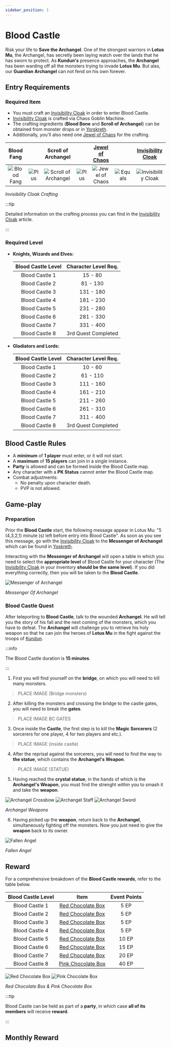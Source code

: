 ```yaml
---
sidebar_position: 1
---
```


# Blood Castle

Risk your life to **Save the Archangel**. One of the strongest warriors in **Lotus Mu**, the Archangel, has secretly been laying watch over the lands that he has sworn to protect. As **Kundun's** presence approaches, the **Archangel** has been warding off all the monsters trying to invade **Lotus Mu**. But alas, our **Guardian Archangel** can not fend on his own forever.

## Entry Requirements

### Required Item

- You must craft an [Invisibility Cloak](/crafting/invitations/invisibility-cloak) in order to enter Blood Castle.
- [Invisibility Cloak](/crafting/invitations/invisibility-cloak) is crafted via Chaos Goblin Machine.
- The crafting ingredients (**Blood Bone** and **Scroll of Archangel**) can be obtained from monster drops or in [Yorskreth](/maps/yoskreth).
- Additionally, you'll also need one [Jewel of Chaos](/items/jewels/regular-jewels/jewel-of-chaos) for the crafting.

|                      Blood Fang                      |                                       |                          Scroll of Archangel                           |                                       | [Jewel of Chaos](/items/jewels/regular-jewels/jewel-of-chaos) |                                         |    [Invisibility Cloak](/crafting/invitations/invisibility-cloak)    |
| :--------------------------------------------------: | :-----------------------------------: | :--------------------------------------------------------------------: | :-----------------------------------: | :-----------------------------------------------------------: | :-------------------------------------: | :------------------------------------------------------------------: |
| ![Blood Fang](/img/items/invitations/blood-bone.png) | ![Plus](/img/items/invitations/+.png) | ![Scroll of Archangel](/img/items/invitations/scroll-of-archangel.png) | ![Plus](/img/items/invitations/+.png) |        ![Jewel of Chaos](/img/items/jewels/chaos.png)         | ![Equals](/img/items/invitations/=.png) | ![Invisibility Cloak](/img/items/invitations/invisibility-cloak.png) |

_Invisibility Cloak Crafting_

:::tip

Detailed information on the crafting process you can find in the [Invisibility Cloak](/crafting/invitations/invisibility-cloak) article.

:::

### Required Level

- **Knights, Wizards and Elves:**

  | Blood Castle Level | Character Level Req. |
  | :----------------: | :------------------: |
  |   Blood Castle 1   |       15 - 80        |
  |   Blood Castle 2   |       81 - 130       |
  |   Blood Castle 3   |      131 - 180       |
  |   Blood Castle 4   |      181 - 230       |
  |   Blood Castle 5   |      231 - 280       |
  |   Blood Castle 6   |      281 - 330       |
  |   Blood Castle 7   |      331 - 400       |
  |   Blood Castle 8   | 3rd Quest Completed  |

- **Gladiators and Lords:**

  | Blood Castle Level | Character Level Req. |
  | :----------------: | :------------------: |
  |   Blood Castle 1   |       10 - 60        |
  |   Blood Castle 2   |       61 - 110       |
  |   Blood Castle 3   |      111 - 160       |
  |   Blood Castle 4   |      161 - 210       |
  |   Blood Castle 5   |      211 - 260       |
  |   Blood Castle 6   |      261 - 310       |
  |   Blood Castle 7   |      311 - 400       |
  |   Blood Castle 8   | 3rd Quest Completed  |

## Blood Castle Rules

- A **minimum** of **1 player** must enter, or it will not start.
- A **maximum** of **15 players** can join in a single instance.
- **Party** is allowed and can be formed inside the Blood Castle map.
- Any character with a **PK Status** cannot enter the Blood Castle map.
- Combat adjustments:
  - No penalty upon character death.
  - PVP is not allowed.

## Game-play

### Preparation

Prior the **Blood Castle** start, the following message appear in Lotus Mu: "5 (4,3,2,1) minute (s) left before entry into Blood Castle". As soon as you see this message, go with the [Invisibility Cloak](/crafting/invitations/invisibility-cloak) to the **Messenger of Archangel** which can be found in [Yoskreth](/maps/yoskreth).

Interacting with the **Messenger of Archangel** will open a table in which you need to select the **appropriate level** of Blood Castle for your character (The [Invisibility Cloak](/crafting/invitations/invisibility-cloak) in your inventory **should be the same level**).
If you did everything correctly, then you will be taken to the **Blood Castle**.

![Messenger of Archangel](/img/events/bc/bc-npc.png)

_Messenger Of Archangel_

### Blood Castle Quest

After teleporting to **Blood Castle**, talk to the wounded **Archangel**. He will tell you the story of his fall and the next coming of the monsters, which you have to defeat. The **Archangel** will challenge you to retrieve his holy weapon so that he can join the heroes of **Lotus Mu** in the fight against the troops of [Kundun](/special-monsters/bosses/kundun).

:::info

The Blood Castle duration is **15 minutes**.

:::

1. First you will find yourself on the **bridge**, on which you will need to kill many monsters.

> PLACE IMAGE (Bridge monsters)

2. After killing the monsters and crossing the bridge to the castle gates, you will need to break the **gates**.

> PLACE IMAGE BC GATES

3. Once inside the **Castle**, the first step is to kill the **Magic Sorcerers** (2 sorcerers for one player, 4 for two players and etc.).

> PLACE IMAGE (inside castle)

4. After the reprisal against the sorcerers, you will need to find the way to **the statue**, which contains the **Archangel's Weapon**.

> PLACE IMAGE (STATUE)

5. Having reached the **crystal statue**, in the hands of which is the **Archangel's Weapon**, you must find the strenght within you to smash it and take the **weapon**.

![Archangel Crossbow](/img/events/bc/archcross.jpeg) ![Archangel Staff](/img/events/bc/archstaf.jpeg) ![Archangel Sword](/img/events/bc/archsword.jpeg)

_Archangel Weapons_

6. Having picked up the **weapon**, return back to the **Archangel**, simultaneously fighting off the monsters. Now you just need to give the **weapon** back to its owner.

![Fallen Angel](/img/events/bc/fallen-angel.jpg)

_Fallen Angel_

## Reward

For a comprehensive breakdown of the **Blood Castle rewards**, refer to the table below.

| Blood Castle Level |                              Item                               | Event Points |
| :----------------: | :-------------------------------------------------------------: | :----------: |
|   Blood Castle 1   |  [Red Chocolate Box](/items/item-bags/misc/red-chocolate-box)   |     5 EP     |
|   Blood Castle 2   |  [Red Chocolate Box](/items/item-bags/misc/red-chocolate-box)   |     5 EP     |
|   Blood Castle 3   |  [Red Chocolate Box](/items/item-bags/misc/red-chocolate-box)   |     5 EP     |
|   Blood Castle 4   |  [Red Chocolate Box](/items/item-bags/misc/red-chocolate-box)   |     5 EP     |
|   Blood Castle 5   |  [Red Chocolate Box](/items/item-bags/misc/red-chocolate-box)   |    10 EP     |
|   Blood Castle 6   |  [Red Chocolate Box](/items/item-bags/misc/red-chocolate-box)   |    15 EP     |
|   Blood Castle 7   |  [Red Chocolate Box](/items/item-bags/misc/red-chocolate-box)   |    20 EP     |
|   Blood Castle 8   | [Pink Chocolate Box](/items/item-bags/misc/pink-chocolate-box/) |    40 EP     |

![Red Chocolate Box](/img/items/item-bags/red-chocolate-box.png) ![Pink Chocolate Box](/img/items/item-bags/pink-chocolate-box.png)

_Red Chocolate Box & Pink Chocolate Box_

:::tip

Blood Castle can be held as part of a **party**, in which case **all of its members** will receive **reward**.

:::

## Monthly Reward
